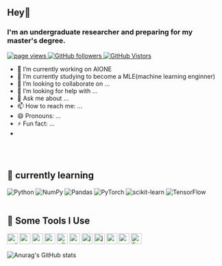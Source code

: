## Hey👋
<h3 align="left">I'm an undergraduate researcher and preparing for my master's degree.</h3>

<p>
    <a href="https://github.com/IsThereAnyCode">
        <img src="https://komarev.com/ghpvc/?username=IsThereAnyCode&color=red" alt="page views" />
      </a>
    <a href="https://github.com/IsThereAnyCode">
        <img alt="GitHub followers" src="https://img.shields.io/github/followers/IsThereAnyCode?color=orange&logo=github">
      </a> 
    <a href="https://github.com/IsThereAnyCode">
        <img alt="GitHub Vistors" src="https://komarev.com/ghpvc/?username=IsThereAnyCode&color=yellow">
      </a> 
</p>

- 🔭 I’m currently working on AIONE
- 🌱 I’m currently studying to become a MLE(machine learning enginner)
- 👯 I’m looking to collaborate on ...
- 🤔 I’m looking for help with ...
- 💬 Ask me about ...
- 📫 How to reach me: ...
- 😄 Pronouns: ...
- ⚡ Fun fact: ...
- 
<br><br>

## :page_with_curl: currently learning

![Python](https://img.shields.io/badge/python-3670A0?style=for-the-badge&logo=python&logoColor=ffdd54)
![NumPy](https://img.shields.io/badge/numpy-%23013243.svg?style=for-the-badge&logo=numpy&logoColor=white)
![Pandas](https://img.shields.io/badge/pandas-%23150458.svg?style=for-the-badge&logo=pandas&logoColor=white)
![PyTorch](https://img.shields.io/badge/PyTorch-%23EE4C2C.svg?style=for-the-badge&logo=PyTorch&logoColor=white)
![scikit-learn](https://img.shields.io/badge/scikit--learn-%23F7931E.svg?style=for-the-badge&logo=scikit-learn&logoColor=white)
![TensorFlow](https://img.shields.io/badge/TensorFlow-%23FF6F00.svg?style=for-the-badge&logo=TensorFlow&logoColor=white)
<br><br>

## 🚀 Some Tools I Use
<p align="left">
<img src="https://cdn.jsdelivr.net/gh/devicons/devicon/icons/python/python-original.svg" alt="python" width="25" height="25" />
<img src="https://cdn.jsdelivr.net/gh/devicons/devicon/icons/r/r-original.svg" alt="r" width="25" height="25" />       
<img src="https://cdn.jsdelivr.net/gh/devicons/devicon/icons/c/c-original.svg" alt="c" width="25" height="25" />
<img src="https://cdn.jsdelivr.net/gh/devicons/devicon/icons/cplusplus/cplusplus-original.svg" alt="c++" width="25" height="25"/>
<img src="https://cdn.jsdelivr.net/gh/devicons/devicon/icons/csharp/csharp-original.svg" alt = "c#" width="25 height="25 />
<img src="https://cdn.jsdelivr.net/gh/devicons/devicon/icons/unrealengine/unrealengine-original.svg" alt = "unrealengine" width="25 height="25 />
<img src="https://cdn.jsdelivr.net/gh/devicons/devicon/icons/java/java-original.svg" alt = "java" width="25 height="25/>
<img src="https://cdn.jsdelivr.net/gh/devicons/devicon/icons/javascript/javascript-original.svg" alt = "javascript" width="25 height="25 />        
<img src="https://cdn.jsdelivr.net/gh/devicons/devicon/icons/androidstudio/androidstudio-original.svg"  alt="androidstudio" width="25" height="25" />
<img src="https://cdn.jsdelivr.net/gh/devicons/devicon/icons/mysql/mysql-original.svg" alt="mysql" width="25" height="25"/>
<img src="https://cdn.jsdelivr.net/gh/devicons/devicon/icons/firebase/firebase-plain.svg" alt="firebase" width="25" height="25"/>
          
          
        

</p>

![Anurag's GitHub stats](https://github-readme-stats.vercel.app/api?username=IsThereAnyCode&show_icons=true&theme=tokyonight)

</p>


<!--
**IsThereAnyCode/IsThereAnyCode** is a ✨ _special_ ✨ repository because its `README.md` (this file) appears on your GitHub profile.

Here are some ideas to get you started:


-->
